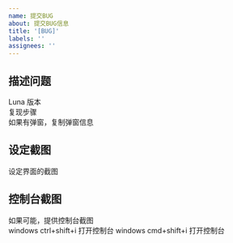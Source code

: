 ```yaml
---
name: 提交BUG
about: 提交BUG信息
title: '[BUG]'
labels: ''
assignees: ''
---
```


## 描述问题

Luna 版本  
复现步骤  
如果有弹窗，复制弹窗信息

## 设定截图

设定界面的截图

## 控制台截图

如果可能，提供控制台截图  
windows ctrl+shift+i 打开控制台
windows cmd+shift+i 打开控制台
